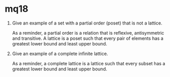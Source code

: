 # mq18

1. Give an example of a set with a partial order (poset) that is not a lattice.

	As a reminder, a partial order is a relation that is reflexive, antisymmetric and transitive. A lattice is a poset such that every pair of elements has a greatest lower bound and least upper bound.

1. Give an example of a complete infinite lattice.

	As a reminder, a complete lattice is a lattice such that every subset has a greatest lower bound and least upper bound.
